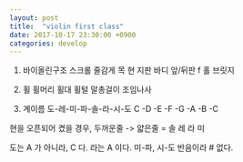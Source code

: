 ```yaml
---
layout: post
title:  "violin first class"
date: 2017-10-17 23:30:00 +0900
categories: develop
---
```


1. 바이올린구조 
스크롤 
줄감게
목
현
지판
바디
앞/뒤판
f 홀
브릿지

2. 휠 
휠머리
휠대
휠털
말총걸이
조임나사

3. 계이름 
도-레-미-파-솔-라-시-도
C -D -E -F -G -A -B -C

현을 오픈되어 켰을 경우, 두꺼운줄 -> 얇은줄 =
	솔 레 라 미 

도는 A 가 아니라, C 다.
라는 A 이다. 
미-파, 시-도 반음이라 # 없다.

